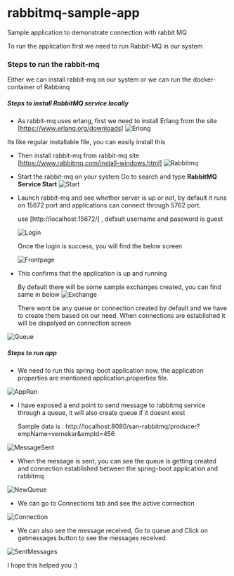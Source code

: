 # rabbitmq-sample-app
Sample application to demonstrate connection with rabbit MQ

To run the application first we need to run Rabbit-MQ in our system

### Steps to run the rabbit-mq

Either we can install rabbit-mq on our system or we can run the docker-container of Rabbimq

##### Steps to install RabbitMQ service locally 
*  As rabbit-mq uses erlang, first we need to install Erlang from the site [https://www.erlang.org/downloads] 
![Erlong](https://user-images.githubusercontent.com/59571096/120082619-8cf56880-c0e1-11eb-8444-d0365ec5471a.png)

Its like regular installable file, you can easily install this

*  Then install rabbit-mq from rabbit-mq site [https://www.rabbitmq.com/install-windows.html]
![Rabbitmq](https://user-images.githubusercontent.com/59571096/120082718-2290f800-c0e2-11eb-960e-7ed1af2d33a1.png)


*  Start the rabbit-mq on your system 
   Go to search and type **RabbitMQ Service Start**
![Start](https://user-images.githubusercontent.com/59571096/120082803-8b787000-c0e2-11eb-886a-0932e136985d.png)


*  Launch rabbit-mq and see whether server is up or not, by default it runs on 15672 port and applications can connect through 5762 port.
   
   use [http://localhost:15672/] , default username and password is guest 
   
   ![Login](https://user-images.githubusercontent.com/59571096/120082911-443eaf00-c0e3-11eb-86b3-7d40d7cda6e4.png)

   Once the login is success, you will find the below screen
   
   ![Frontpage](https://user-images.githubusercontent.com/59571096/120082939-5b7d9c80-c0e3-11eb-9c28-f359d11db982.png)

*  This confirms that the application is up and running

   By default there will be some sample exchanges created, you can find same in below 
![Exchange](https://user-images.githubusercontent.com/59571096/120083063-d2b33080-c0e3-11eb-94c5-46e7c8cc311e.png)

   There wont be any queue or connection created by default and we have to create them based on our need. When connections are established it will be dispalyed on connection screen
   
![Queue](https://user-images.githubusercontent.com/59571096/120083072-f4141c80-c0e3-11eb-99b3-008e2902d440.png)

##### Steps to run app

*  We need to run this spring-boot application now, the application properties are mentioned application.properties file.

![AppRun](https://user-images.githubusercontent.com/59571096/120083167-6553cf80-c0e4-11eb-9029-c1e5a92b23a1.png)

*  I have exposed a end point to send message to rabbitmq service through a queue,  it will also create queue if it doesnt exist 

   Sample data is :  http://localhost:8080/san-rabbitmq/producer?empName=vernekar&empId=456

![MessageSent](https://user-images.githubusercontent.com/59571096/120083272-296d3a00-c0e5-11eb-86a5-ce0ae97c71c1.png)

*  When the message is sent, you can see the queue is getting created and connection established between the spring-boot application and rabbitmq
   
![NewQueue](https://user-images.githubusercontent.com/59571096/120083298-5f122300-c0e5-11eb-971b-76ad571a30b5.png)

*  We can go to Connections tab and see the active connection 

![Connection](https://user-images.githubusercontent.com/59571096/120083335-9a145680-c0e5-11eb-8fe7-ff760fa65090.png)

*  We can also see the message received, Go to queue and Click on getmessages button to see the messages received.

![SentMessages](https://user-images.githubusercontent.com/59571096/120083373-de075b80-c0e5-11eb-8f82-08141bb981e7.png)


I hope this helped you :)
